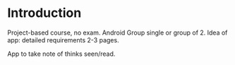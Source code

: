 # Introduction

Project-based course, no exam.
Android
Group single or group of 2.
Idea of app: detailed requirements 2-3 pages.

App to take note of thinks seen/read.
